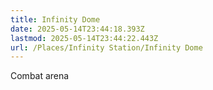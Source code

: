 ```yaml
---
title: Infinity Dome
date: 2025-05-14T23:44:18.393Z
lastmod: 2025-05-14T23:44:22.443Z
url: /Places/Infinity Station/Infinity Dome
---
```

Combat arena
